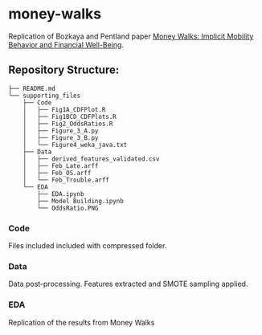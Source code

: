 # money-walks
Replication of Bozkaya and Pentland paper [Money Walks: Implicit Mobility Behavior and Financial Well-Being](http://journals.plos.org/plosone/article?id=10.1371/journal.pone.0136628).  


## Repository Structure: 

```
├── README.md
└── supporting_files
    ├── Code
    │   ├── Fig1A_CDFPlot.R
    │   ├── Fig1BCD_CDFPlots.R
    │   ├── Fig2_OddsRatios.R
    │   ├── Figure_3_A.py
    │   ├── Figure_3_B.py
    │   └── Figure4_weka_java.txt
    ├── Data
    │   ├── derived_features_validated.csv
    │   ├── Feb_Late.arff
    │   ├── Feb_OS.arff
    │   └── Feb_Trouble.arff
    └── EDA
        ├── EDA.ipynb 
        ├── Model Building.ipynb
        └── OddsRatio.PNG
```

### Code
Files included included with compressed folder. 

### Data
Data post-processing. Features extracted and SMOTE sampling applied. 

### EDA 
Replication of the results from Money Walks 
